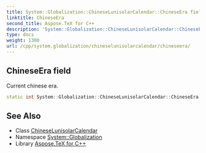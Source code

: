 ```yaml
---
title: System::Globalization::ChineseLunisolarCalendar::ChineseEra field
linktitle: ChineseEra
second_title: Aspose.TeX for C++
description: 'System::Globalization::ChineseLunisolarCalendar::ChineseEra field. Current chinese era in C++.'
type: docs
weight: 1300
url: /cpp/system.globalization/chineselunisolarcalendar/chineseera/
---
```

## ChineseEra field


Current chinese era.

```cpp
static int System::Globalization::ChineseLunisolarCalendar::ChineseEra
```

## See Also

* Class [ChineseLunisolarCalendar](../)
* Namespace [System::Globalization](../../)
* Library [Aspose.TeX for C++](../../../)
